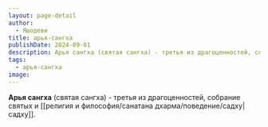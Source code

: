 ```yaml
---
layout: page-detail
author:
  - Яшодеви
title: арья-сангха
publishDate: 2024-09-01
description: Арья сангха (святая сангха) - третья из драгоценностей, собрание святых и садху.
tags:
  - арья-сангха
image:
---
```

**Арья сангха** (святая сангха) - третья из драгоценностей, собрание святых и [[религия и философия/санатана дхарма/поведение/садху|садху]].


